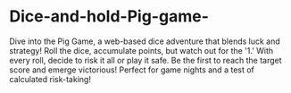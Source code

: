 # Dice-and-hold-Pig-game-
Dive into the Pig Game, a web-based dice adventure that blends luck and strategy! Roll the dice, accumulate points, but watch out for the '1.' With every roll, decide to risk it all or play it safe. Be the first to reach the target score and emerge victorious! Perfect for game nights and a test of calculated risk-taking!
